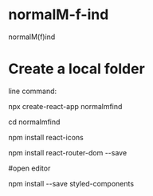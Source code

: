 # normalM-f-ind
normalM(f)ind


# Create a local folder 

line command:

npx create-react-app normalmfind

cd normalmfind

npm install react-icons

npm install react-router-dom --save

#open editor

npm install --save styled-components




